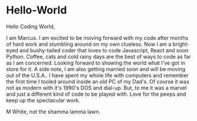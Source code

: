 # Hello-World

Hello Coding World,

  I am Marcus. I am excited to be moving forward with my code after months of hard work and stumbling around on my own clueless. Now I am a bright-eyed and bushy-tailed coder that loves to code Javascript, React and soon Python.
  Coffee, cats and cold rainy days are the best of ways to code as far as I am concerned. Looking forward to showing the world what I've got in store for it. A side note, I am also getting married soon and will be moving out of the U.S.A.. I have spent my whole life with computers and remember the first time I tooled around inside an old PC of my Dad's. Of course it was not as modern with it's 1990's DOS and dial-up. But, to me it was a marvel and just a different kind of code to be played with. Love for the peeps and keep up the spectacular work.
  
  M White, not the shamma lamma lawn.

